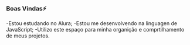 ### Boas Vindas⚡

-Estou estudando no Alura; 
-Estou me desenvolvendo na linguagen de JavaScript; 
-Utilizo este espaço para minha organição e comprtilhamento de meus projetos.


